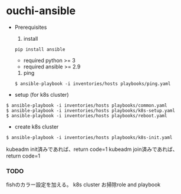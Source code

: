 # ouchi-ansible

- Prerequisites  

  1. install  
  ``` 
  pip install ansible
  ```
    - required python >= 3
    - required ansible >= 2.9


  1. ping
  ```
  $ ansible-playbook -i inventories/hosts playbooks/ping.yaml
  ```

- setup (for k8s cluster)
```
$ ansible-playbook -i inventories/hosts playbooks/common.yaml
$ ansible-playbook -i inventories/hosts playbooks/k8s-setup.yaml
$ ansible-playbook -i inventories/hosts playbooks/reboot.yaml
```
- create k8s cluster
```
$ ansible-playbook -i inventories/hosts playbooks/k8s-init.yaml
```


kubeadm init済みであれば、return code=1
kubeadm join済みであれば、return code=1


### TODO
fishのカラー設定を加える。
k8s cluster お掃除role and playbook
